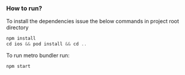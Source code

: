 ### How to run?
To install the dependencies issue the below commands in project root directory
```javascript
npm install
cd ios && pod install && cd ..
``` 
To run metro bundler run:
```javascript
npm start
```
